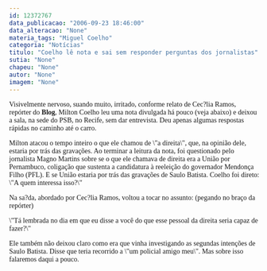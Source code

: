 ```yaml
---
id: 12372767
data_publicacao: "2006-09-23 18:46:00"
data_alteracao: "None"
materia_tags: "Miguel Coelho"
categoria: "Notícias"
titulo: "Coelho lê nota e sai sem responder perguntas dos jornalistas"
sutia: "None"
chapeu: "None"
autor: "None"
imagem: "None"
---
```

<p><P><FONT face=Verdana>Visivelmente nervoso, suando muito, irritado, conforme relato de Cec?lia Ramos, repórter do <STRONG>Blog</STRONG>, Milton Coelho leu uma nota divulgada há pouco (veja abaixo) e deixou a sala, na sede do PSB, no Recife, sem dar entrevista. Deu apenas algumas respostas rápidas no caminho até o carro.</FONT></P></p>
<p><P><FONT face=Verdana>Milton atacou o tempo inteiro o que ele chamou de \"a direita\", que, na opinião dele, estaria por trás das gravações. Ao terminar a leitura da nota, foi questionado pelo jornalista Magno Martins sobre se o que ele chamava de direita era a União por Pernambuco, coligação que sustenta a candidatura à reeleição do governador Mendonça Filho (PFL). E se União estaria por trás das gravações de Saulo Batista. Coelho foi direto: \"A quem interessa isso?\"</FONT></P></p>
<p><P><FONT face=Verdana>Na sa?da, abordado por Cec?lia Ramos, voltou a tocar no assunto: (pegando no braço da repórter)</p>
<p> \"Tá lembrada no dia em que eu disse a você do que esse pessoal da direita seria capaz de fazer?\"</FONT></P></p>
<p><P><FONT face=Verdana>Ele também não deixou claro como era que vinha investigando as segundas intenções de Saulo Batista. Disse que teria recorrido a \"um policial amigo meu\". Mas sobre isso falaremos daqui a pouco.</FONT></P> </p>
